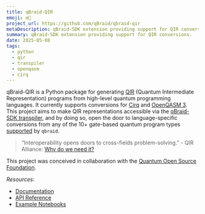 ```yaml
---
title: qBraid-QIR
emoji: ⚙️🔌
project_url: https://github.com/qBraid/qbraid-qir
metaDescription: qBraid-SDK extension providing support for QIR conversions.
summary: qBraid-SDK extension providing support for QIR conversions.
date: 2025-05-08
tags:
  - python
  - qir
  - transpiler
  - openqasm
  - cirq
---
```


qBraid-QIR is a Python package for generating [QIR](https://www.qir-alliance.org/) (Quantum Intermediate Representation) programs from high-level quantum programming languages. It currently supports conversions for [Cirq](https://quantumai.google/cirq) and [OpenQASM 3](https://openqasm.com/). This project aims to make QIR representations accessible via the [qBraid-SDK transpiler](https://docs.qbraid.com/sdk/user-guide/transpiler), and by doing so, open the door to language-specific conversions from any of the 10+ gate-based quantum program types [supported](https://github.com/qBraid/qBraid?tab=readme-ov-file#transpiler) by `qbraid`.

> “Interoperability opens doors to cross-fields problem-solving.” - QIR Alliance: [Why do we need it?](https://www.qir-alliance.org/qir-book/concepts/why-do-we-need.html)

This project was conceived in collaboration with the [Quantum Open Source Foundation](https://qosf.org/).

*Resources*:
- [Documentation](https://docs.qbraid.com/qir/user-guide/overview)
- [API Reference](https://sdk.qbraid.com/pyqasm/index.html)
- [Example Notebooks](https://github.com/qBraid/qbraid-lab-demo/tree/main/qbraid_qir)